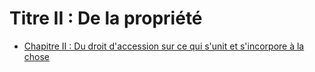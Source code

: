 # Titre II : De la propriété

- [Chapitre II : Du droit d'accession sur ce qui s'unit et s'incorpore à la chose](chapitre-ii)
